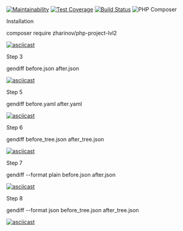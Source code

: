 [![Maintainability](https://api.codeclimate.com/v1/badges/7e5897852afc37b05dbc/maintainability)](https://codeclimate.com/github/zharinovkv/php-project-lvl2/maintainability)
[![Test Coverage](https://api.codeclimate.com/v1/badges/7e5897852afc37b05dbc/test_coverage)](https://codeclimate.com/github/zharinovkv/php-project-lvl2/test_coverage)
[![Build Status](https://travis-ci.org/zharinovkv/php-project-lvl2.svg?branch=master)](https://travis-ci.org/zharinovkv/php-project-lvl2)
![PHP Composer](https://github.com/zharinovkv/php-project-lvl2/workflows/PHP%20Composer/badge.svg?branch=master)

Installation

composer require zharinov/php-project-lvl2

[![asciicast](https://asciinema.org/a/331315.svg)](https://asciinema.org/a/331315)


Step 3

gendiff before.json after.json

[![asciicast](https://asciinema.org/a/331316.svg)](https://asciinema.org/a/331316)


Step 5

gendiff before.yaml after.yaml

[![asciicast](https://asciinema.org/a/331427.svg)](https://asciinema.org/a/331427)


Step 6

gendiff before_tree.json after_tree.json

[![asciicast](https://asciinema.org/a/331430.svg)](https://asciinema.org/a/331430)


Step 7

gendiff --format plain before.json after.json

[![asciicast](https://asciinema.org/a/331431.svg)](https://asciinema.org/a/331431)


Step 8

gendiff  --format json before_tree.json after_tree.json

[![asciicast](https://asciinema.org/a/331432.svg)](https://asciinema.org/a/331432)
